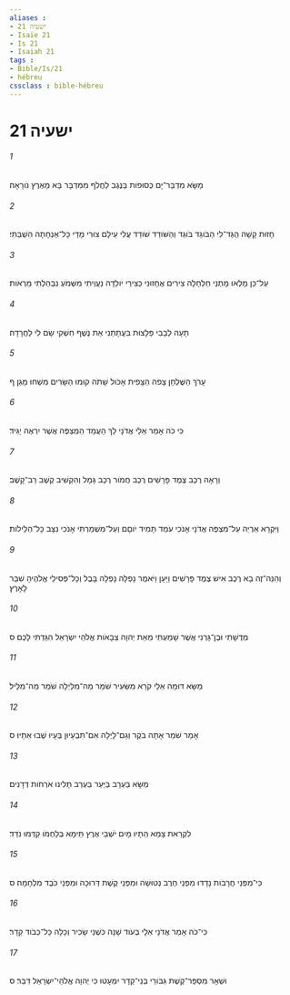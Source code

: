 ```yaml
---
aliases : 
- ישעיה 21
- Isaïe 21
- Is 21
- Isaiah 21
tags : 
- Bible/Is/21
- hébreu
cssclass : bible-hébreu
---
```


# ישעיה 21

###### 1
מַשָּׂא מִדְבַּר־יָם כְּסוּפֹות בַּנֶּגֶב לַחֲלֹף מִמִּדְבָּר בָּא מֵאֶרֶץ נֹורָאָה׃
###### 2
חָזוּת קָשָׁה הֻגַּד־לִי הַבֹּוגֵד בֹּוגֵד וְהַשֹּׁודֵד שֹׁודֵד עֲלִי עֵילָם צוּרִי מָדַי כָּל־אַנְחָתָה הִשְׁבַּתִּי׃
###### 3
עַל־כֵּן מָלְאוּ מָתְנַי חַלְחָלָה צִירִים אֲחָזוּנִי כְּצִירֵי יֹולֵדָה נַעֲוֵיתִי מִשְּׁמֹעַ נִבְהַלְתִּי מֵרְאֹות׃
###### 4
תָּעָה לְבָבִי פַּלָּצוּת בִּעֲתָתְנִי אֵת נֶשֶׁף חִשְׁקִי שָׂם לִי לַחֲרָדָה׃
###### 5
עָרֹךְ הַשֻּׁלְחָן צָפֹה הַצָּפִית אָכֹול שָׁתֹה קוּמוּ הַשָּׂרִים מִשְׁחוּ מָגֵן׃ ף
###### 6
כִּי כֹה אָמַר אֵלַי אֲדֹנָי לֵךְ הַעֲמֵד הַמְצַפֶּה אֲשֶׁר יִרְאֶה יַגִּיד׃
###### 7
וְרָאָה רֶכֶב צֶמֶד פָּרָשִׁים רֶכֶב חֲמֹור רֶכֶב גָּמָל וְהִקְשִׁיב קֶשֶׁב רַב־קָשֶׁב׃
###### 8
וַיִּקְרָא אַרְיֵה עַל־מִצְפֶּה אֲדֹנָי אָנֹכִי עֹמֵד תָּמִיד יֹוםָם וְעַל־מִשְׁמַרְתִּי אָנֹכִי נִצָּב כָּל־הַלֵּילֹות׃
###### 9
וְהִנֵּה־זֶה בָא רֶכֶב אִישׁ צֶמֶד פָּרָשִׁים וַיַּעַן וַיֹּאמֶר נָפְלָה נָפְלָה בָּבֶל וְכָל־פְּסִילֵי אֱלֹהֶיהָ שִׁבַּר לָאָרֶץ׃
###### 10
מְדֻשָׁתִי וּבֶן־גָּרְנִי אֲשֶׁר שָׁמַעְתִּי מֵאֵת יְהוָה צְבָאֹות אֱלֹהֵי יִשְׂרָאֵל הִגַּדְתִּי לָכֶם׃ ס
###### 11
מַשָּׂא דּוּמָה אֵלַי קֹרֵא מִשֵּׂעִיר שֹׁמֵר מַה־מִלַּיְלָה שֹׁמֵר מַה־מִלֵּיל׃
###### 12
אָמַר שֹׁמֵר אָתָה בֹקֶר וְגַם־לָיְלָה אִם־תִּבְעָיוּן בְּעָיוּ שֻׁבוּ אֵתָיוּ׃ ס
###### 13
מַשָּׂא בַּעְרָב בַּיַּעַר בַּעְרַב תָּלִינוּ אֹרְחֹות דְּדָנִים׃
###### 14
לִקְרַאת צָמֵא הֵתָיוּ מָיִם יֹשְׁבֵי אֶרֶץ תֵּימָא בְּלַחְמֹו קִדְּמוּ נֹדֵד׃
###### 15
כִּי־מִפְּנֵי חֲרָבֹות נָדָדוּ מִפְּנֵי חֶרֶב נְטוּשָׁה וּמִפְּנֵי קֶשֶׁת דְּרוּכָה וּמִפְּנֵי כֹּבֶד מִלְחָמָה׃ ס
###### 16
כִּי־כֹה אָמַר אֲדֹנָי אֵלָי בְּעֹוד שָׁנָה כִּשְׁנֵי שָׂכִיר וְכָלָה כָּל־כְּבֹוד קֵדָר׃
###### 17
וּשְׁאָר מִסְפַּר־קֶשֶׁת גִּבֹּורֵי בְנֵי־קֵדָר יִמְעָטוּ כִּי יְהוָה אֱלֹהֵי־יִשְׂרָאֵל דִּבֵּר׃ ס
